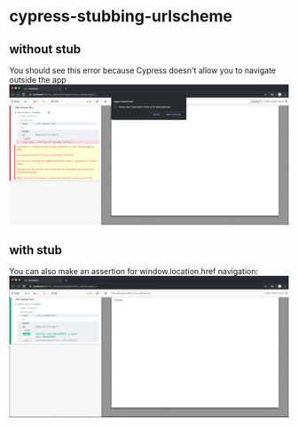 # cypress-stubbing-urlscheme
## without stub
You should see this error because Cypress doesn't allow you to navigate outside the app
![Without Stub](https://raw.githubusercontent.com/nottyo/cypress-stubbing-urlscheme/master/without_stub.png "Without Stub")

## with stub
You can also make an assertion for window.location.href navigation:
![With Stub](https://raw.githubusercontent.com/nottyo/cypress-stubbing-urlscheme/master/with_stub.png "With Stub")